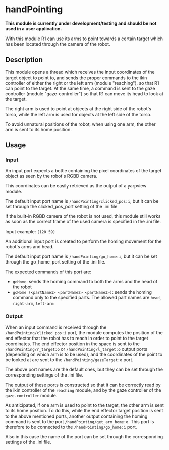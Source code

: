 # handPointing

**This module is currently under development/testing and should be not used in a user application.**

With this module R1 can use its arms to point towards a certain target which has been located through the camera of the robot.

## Description
This module opens a thread which receives the input coordinates of the target object to point to, and sends the proper commands to the ikin controller of either the right or the left arm (module "reaching"), so that R1 can point to the target. At the same time, a command is sent to the gaze controller (module "gaze-controller") so that R1 can move its head to look at the target.

The right arm is used to point at objects at the right side of the robot's torso, while the left arm is used for objects at the left side of the torso.

To avoid unnatural positions of the robot, when using one arm, the other arm is sent to its home position.

## Usage

### Input
An input port expects a bottle containing the pixel coordinates of the target object as seen by the robot's RGBD camera.

This coordinates can be easily retrieved as the output of a yarpview module.

The default input port name is `/handPointing/clicked_pos:i`, but it can be set through the clicked_pos_port setting of the .ini file

If the built-in RGBD camera of the robot is not used, this module still works as soon as the correct frame of the used camera is specified in the .ini file.

Input example:
`(120 59)`

An additional input port is created to perform the homing movement for the robot's arms and head.

The default input port name is `/handPointing/go_home:i`, but it can be set through the go_home_port setting of the .ini file.

The expected commands of this port are:
- `goHome`: sends the homing command to both the arms and the head of the robot
- `goHome (<partName1> <partName2> <partName3>)`: sends the homing command only to the specified parts. The allowed part names are `head`, `right-arm`, `left-arm`

### Output
When an input command is received through the `/handPointing/clicked_pos:i` port, the module computes the position of the end effector that the robot has to reach in order to point to the target coordinates.
The end effector position in the space is sent to the `/handPointing/r_target:o` or `/handPointing/l_target:o` output ports (depending on which arm is to be used), and the coordinates of the point to be looked at are sent to the `/handPointing/gazeTarget:o` port.

The above port names are the default ones, but they can be set through the corresponding settings of the .ini file.

The output of these ports is constructed so that it can be correctly read by the ikin controller of the `reaching` module, and by the gaze controller of the `gaze-controller` module.

As anticipated, if one arm is used to point to the target, the other arm is sent to its home position. To do this, while the end effector target position is sent to the above mentioned ports, another output containing the homing command is sent to the port `/handPointing/get_arm_home:o`.
This port is therefore to be connected to the `/handPointing/go_home:i` port.

Also in this case the name of the port can be set through the corresponding settings of the .ini file.

